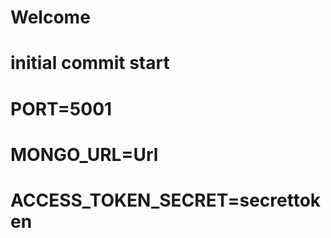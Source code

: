 # Welcome
# initial commit start
<!-- Env file is as  -->
# PORT=5001
# MONGO_URL=Url
# ACCESS_TOKEN_SECRET=secrettoken
